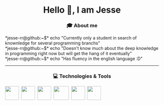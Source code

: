 <h1 align="center"> Hello 👋, I am Jesse️ </h1>
<h3 align="center" font-size="20"> 🎓 About me </h3>
*jesse-rr@github:~$* echo "Currently only a student in search of knownledge for several programming branchs" <br>
*jesse-rr@github:~$* echo "Doesn't know much about the deep knowledge in programming right now but will get the hang of it eventually" <br>
*jesse-rr@github:~$* echo "Has fluency in the english language :D" <br>

<hr>
<h3 align="center" font-size="20"> 💻 Technologies & Tools </h3>
<div>
  ️<img src="https://cdn.jsdelivr.net/gh/devicons/devicon@latest/icons/java/java-original.svg" width="45" height="45"/>&nbsp;
  <img src="https://cdn.jsdelivr.net/gh/devicons/devicon@latest/icons/spring/spring-original.svg" width="45" height="45"/>&nbsp;
  <img src="https://cdn.jsdelivr.net/gh/devicons/devicon@latest/icons/postgresql/postgresql-original.svg" width="45" height="45"/>&nbsp;
  <img src="https://cdn.jsdelivr.net/gh/devicons/devicon@latest/icons/git/git-original.svg" width="50" height="45"/>&nbsp;
  <img src="https://cdn.jsdelivr.net/gh/devicons/devicon@latest/icons/docker/docker-original-wordmark.svg" width="45" height="45"/>&nbsp;
  <img src="https://cdn.jsdelivr.net/gh/devicons/devicon@latest/icons/linux/linux-original.svg" width="45" height="45"/>
  <!--
  <img src="https://cdn.jsdelivr.net/gh/devicons/devicon@latest/icons/redis/redis-original.svg" width="30" height="30"/>&nbsp;
  <img src="https://cdn.jsdelivr.net/gh/devicons/devicon@latest/icons/postman/postman-original.svg" width="30" height="30"/>&nbsp;
  <img src="https://cdn.jsdelivr.net/gh/devicons/devicon@latest/icons/css3/css3-original-wordmark.svg" width="30" height="30"/>&nbsp;
  <img src="https://cdn.jsdelivr.net/gh/devicons/devicon@latest/icons/html5/html5-original-wordmark.svg" width="30" height="30"/>&nbsp;
  <img src="https://cdn.jsdelivr.net/gh/devicons/devicon@latest/icons/javascript/javascript-original.svg" width="30" height="30"/>&nbsp;
  <img src="https://cdn.jsdelivr.net/gh/devicons/devicon@latest/icons/apachekafka/apachekafka-original.svg" width="30" height="30"/>&nbsp;
  <img src="https://cdn.jsdelivr.net/gh/devicons/devicon@latest/icons/rabbitmq/rabbitmq-original.svg" width="30" height="30"/>&nbsp;
  <img src="https://cdn.jsdelivr.net/gh/devicons/devicon@latest/icons/angular/angular-original.svg" width="30" height="30"/> 
  -->
</div>
